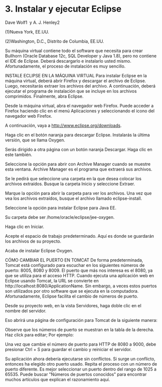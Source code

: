# 3. Instalar y ejecutar Eclipse
Dave Wolf1  y A. J. Henley2

(1)Nueva York, EE.UU.

(2)Washington, D.C., Distrito de Columbia, EE.UU.

Su máquina virtual contiene todo el software que necesita para crear Bullhorn (Oracle Database 12c, SQL Developer y Java 1.8), pero no contiene el IDE de Eclipse. Deberá descargarlo e instalarlo usted mismo. Afortunadamente, el proceso de instalación es muy sencillo.

INSTALE ECLIPSE EN LA MÁQUINA VIRTUAL
Para instalar Eclipse en la máquina virtual, deberá abrir Firefox y descargar el archivo de Eclipse. Luego, necesitarás extraer los archivos del archivo. A continuación, deberá ejecutar el programa de instalación que se incluye en los archivos comprimidos. Finalmente, abra Eclipse.

Desde la máquina virtual, abra el navegador web Firefox. Puede acceder a Firefox haciendo clic en el menú Aplicaciones y seleccionando el icono del navegador web Firefox.

A continuación, vaya a http://www.eclipse.org/downloads.

Haga clic en el botón naranja para descargar Eclipse. Instalarás la última versión, que se llama Oxygen.

Serás dirigido a otra página con un botón naranja Descargar. Haga clic en este también.

Seleccione la opción para abrir con Archive Manager cuando se muestre esta ventana. Archive Manager es el programa que extraerá sus archivos.

Se le pedirá que seleccione una carpeta en la que desea colocar los archivos extraídos. Busque la carpeta Inicio y seleccione Extraer.

Marque la opción para abrir la carpeta para ver los archivos. Una vez que vea los archivos extraídos, busque el archivo llamado eclipse-install.

Seleccione la opción para instalar Eclipse para Java EE.

Su carpeta debe ser /home/oracle/eclipse/jee-oxygen.

Haga clic en Iniciar.

Acepte el espacio de trabajo predeterminado. Aquí es donde se guardarán los archivos de su proyecto.

Acaba de instalar Eclipse Oxygen.

CÓMO CAMBIAR EL PUERTO EN TOMCAT
De forma predeterminada, Tomcat está configurado para escuchar en los siguientes números de puerto: 8005, 8080 y 8009. El puerto que más nos interesa es el 8080, ya que se utiliza para el acceso HTTP. Cuando ejecuta una aplicación web en Eclipse usando Tomcat, la URL se convierte en http://localhost:8080/ApplicationName. Sin embargo, a veces estos puertos son utilizados por otro software que se ejecuta en la computadora. Afortunadamente, Eclipse facilita el cambio de números de puerto.

Desde su proyecto web, en la vista Servidores, haga doble clic en el nombre del servidor.

Eso abrirá una página de configuración para Tomcat de la siguiente manera:

Observe que los números de puerto se muestran en la tabla de la derecha. Haz click para editar; Por ejemplo:

Una vez que cambie el número de puerto para HTTP de 8080 a 9000, debe presionar Ctrl + S para guardar el cambio y reiniciar el servidor.

Su aplicación ahora debería ejecutarse sin conflictos. Si surge un conflicto, entonces ha elegido otro puerto usado. Repita el proceso con un número de puerto diferente. Es mejor seleccionar un puerto dentro del rango de 1025 a 65535. Puede buscar "Números de puertos conocidos" para encontrar muchos artículos que explican el razonamiento aquí.
